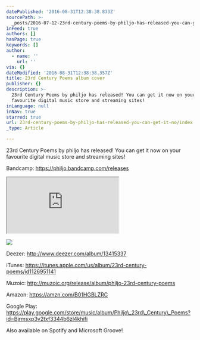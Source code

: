 ```yaml
---
datePublished: '2016-08-31T12:38:38.833Z'
sourcePath: >-
  _posts/2016-07-12-23rd-century-poems-by-philjo-has-released-you-can-get-it-no.md
inFeed: true
authors: []
hasPage: true
keywords: []
author:
  - name: ''
    url: ''
via: {}
dateModified: '2016-08-31T12:38:38.357Z'
title: 23rd Century Poems album cover
publisher: {}
description: >-
  23rd Century Poems by philjo has released! You can get it now on your
  favourite digital music store and streaming sites!
inLanguage: null
inNav: true
starred: true
url: 23rd-century-poems-by-philjo-has-released-you-can-get-it-no/index.html
_type: Article

---
```

23rd Century Poems by philjo has released! You can get it now on your favourite digital music store and streaming sites!

Bandcamp: https://philjo.bandcamp.com/releases

<iframe src="https://the-grid.github.io/ed-userhtml/?g=eJxVkMFugzAMhl_FYuc2KWwqpYTLtHtfwSEGMhKCnKCOPf2gnOaT_8_Sr0-ubcfoCWJaHalMYzv2HJbJVPAmZddJeQcd2BBXsK1Pa9JQwVXK-ecOA9l-SBVc8j1mELlV2ZDSHCshNE6mRT-f2-DFl9dkDJmHw5VYoNOLV3l5Ky_vV3krRbS_pBxyT0L3bXCqeI1wdhr3mJM2xYdIvPk5G5Pq0EUSyOkZeFTRo3P7dYozMk1JJV5IbEaE3lGMTY0wMHWH3mY3D9Z9h_M_yZeVyAs2p3brWHg9zYF8zJqdwefB4LEz0CscHbXAphbHG5s_c3tznw" style=""></iframe>

![](https://s3-us-west-2.amazonaws.com/the-grid-img/p/da86ead79bfbb57360f91cc01d93cd0eae2fdedf.jpg)

Deezer: http://www.deezer.com/album/13415337

iTunes: https://itunes.apple.com/us/album/23rd-century-poems/id1126951141

Muzoic: http://muzoic.org/release/album/philjo-23rd-century-poems

Amazon: https://amzn.com/B01HGBLZRC

Google Play: https://play.google.com/store/music/album/Philjo\_23rd\_Century\_Poems?id=Bjrmsxp3v2txf3344b6zl4khifi

Also available on Spotify and Microsoft Groove!